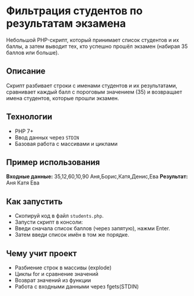 # Фильтрация студентов по результатам экзамена

Небольшой PHP-скрипт, который принимает список студентов и их баллы, а затем выводит тех, кто успешно прошёл экзамен (набирая 35 баллов или больше).

## Описание

Скрипт разбивает строки с именами студентов и их результатами, сравнивает каждый балл с пороговым значением (35) и возвращает имена студентов, которые прошли экзамен.

## Технологии

- PHP 7+
- Ввод данных через `STDIN`
- Базовая работа с массивами и циклами

## Пример использования

**Входные данные:**
35,12,60,10,90
Аня,Борис,Катя,Денис,Ева
**Результат:**
Аня
Катя
Ева

## Как запустить
- Скопируй код в файл `students.php`.
-  Запусти скрипт в консоли:
- Введи сначала список баллов (через запятую), нажми Enter.
- Затем введи список имён в том же порядке.

## Чему учит проект

- Разбиение строк в массивы (explode)
- Циклы for и сравнение значений
- Возврат значений из функции
- Работа с входными данными через fgets(STDIN)
